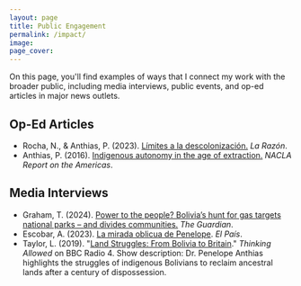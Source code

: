 ```yaml
---
layout: page
title: Public Engagement
permalink: /impact/
image:
page_cover:
---
```


On this page, you'll find examples of ways that I connect my work with the broader public, including media interviews, public events, and op-ed articles in major news outlets.

## Op-Ed Articles

- Rocha, N., & Anthias, P. (2023). [<span class="blue">Límites a la descolonización.</span>](https://www.la-razon.com/politico/2023/04/02/limites-a-la-descolonizacion/) *La Razón*.
- Anthias, P. (2016). [<span class="blue">Indigenous autonomy in the age of extraction.</span>](https://nacla.org/news/2016/07/29/indigenous-autonomy-age-extraction) *NACLA Report on the Americas*.

## Media Interviews

- Graham, T. (2024). [Power to the people? Bolivia’s hunt for gas targets national parks – and divides communities.](https://www.theguardian.com/global-development/2024/apr/10/bolivias-hunt-for-gas-targets-national-parks-and-divides-communities-tariquia) *The Guardian*.
- Escobar, A. (2023). [La mirada oblicua de Penelope](https://elpais.bo/sociales/20230401_la-mirada-oblicua-de-penelope.html). *El País*.
- Taylor, L. (2019). "[Land Struggles: From Bolivia to Britain](https://www.bbc.co.uk/sounds/play/m0008wpf)." *Thinking Allowed* on BBC Radio 4. Show description: Dr. Penelope Anthias highlights the struggles of indigenous Bolivians to reclaim ancestral lands after a century of dispossession.

<!--
  <audio controls>
      <source src="/images/audio.mp4" type="audio/mpeg">
      Your browser does not support the audio element.
  </audio>
^ above doesn't work ^

<details>
  <summary><strong>BBC Radio 4 Thinking Allowed: Land Struggles: From Bolivia to Britain</strong></summary>
  <p><i>Laurie Taylor discusses with Brett Christophers about the UK’s “new enclosure,” where the private sector has appropriated two million hectares of public land worth £400 billion. Penelope Anthias highlights the struggles of indigenous Bolivians to reclaim ancestral lands after a century of dispossession.</i></p>

  <audio controls>
    <source src="{{ site.url }}{{ site.baseurl }}/images/audio.mp4" type="audio/mpeg">
    Your browser does not support the audio element.
  </audio>

  <p><a href="https://www.bbc.co.uk/sounds/play/m0008wpf"><strong><span>Listen to the full interview here</span></strong></a></p>
</details>
-->
